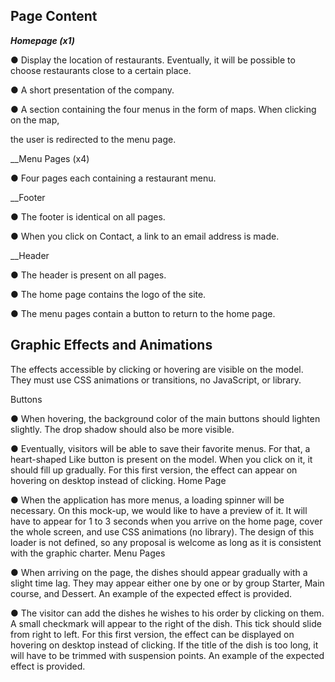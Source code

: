 Page Content
-----------------------------------

**_Homepage (x1)_** 

● Display the location of restaurants. Eventually, it will be possible to choose restaurants close to a certain place.

● A short presentation of the company.

● A section containing the four menus in the form of maps. When clicking on the map,

the user is redirected to the menu page.

__Menu Pages (x4)

● Four pages each containing a restaurant menu. 

__Footer

● The footer is identical on all pages.

● When you click on Contact, a link to an email address is made.


__Header

● The header is present on all pages.

● The home page contains the logo of the site.

● The menu pages contain a button to return to the home page.

Graphic Effects and Animations
-----------------------------------

The effects accessible by clicking or hovering are visible on the model. They must use CSS animations or transitions, no JavaScript, or library.

Buttons

● When hovering, the background color of the main buttons should lighten slightly. The drop shadow should also be more visible.

● Eventually, visitors will be able to save their favorite menus. For that, a heart-shaped Like button is present on the model. When you click on it, it should fill up gradually. For this first version, the effect can appear on hovering on desktop instead of clicking.
Home Page

● When the application has more menus, a loading spinner will be necessary. On this mock-up, we would like to have a preview of it. It will have to appear for 1 to 3 seconds when you arrive on the home page, cover the whole screen, and use CSS animations (no library). The design of this loader is not defined, so any proposal is welcome as long as it is consistent with the graphic charter.
Menu Pages

● When arriving on the page, the dishes should appear gradually with a slight time lag. They may appear either one by one or by group Starter, Main course, and Dessert. An example of the expected effect is provided.

● The visitor can add the dishes he wishes to his order by clicking on them. A small checkmark will appear to the right of the dish. This tick should slide from right to left. For this first version, the effect can be displayed on hovering on desktop instead of clicking. If the title of the dish is too long, it will have to be trimmed with suspension points. An example of the expected effect is provided.
